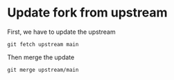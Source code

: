 # Update fork from upstream

First, we have to update the upstream

```
git fetch upstream main
```

Then merge the update

```
git merge upstream/main
```

